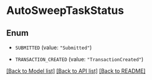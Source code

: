 # AutoSweepTaskStatus

## Enum


* `SUBMITTED` (value: `"Submitted"`)

* `TRANSACTION_CREATED` (value: `"TransactionCreated"`)


[[Back to Model list]](../README.md#documentation-for-models) [[Back to API list]](../README.md#documentation-for-api-endpoints) [[Back to README]](../README.md)


